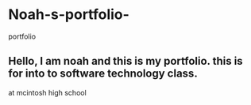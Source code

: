 # Noah-s-portfolio-
portfolio 

## Hello, I am noah and this is my portfolio. this is for into to software technology class.
at mcintosh high school 


